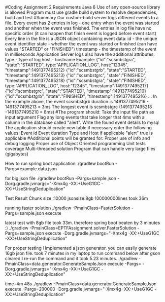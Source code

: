 #Coding Assignment 2
Requirements
Java 8
Use of any open-source library is allowed
Program must use gradle build system to resolve dependencies, build and test
#Summary
Our custom-build server logs different events to a file. Every event has 2 entries in log - one entry when the event was started and another when
the event was finished. The entries in log file have no specific order (it can happen that finish event is logged before event start)
Every line in the file is a JSON object containing event data:
id - the unique event identifier
state - whether the event was started or finished (can have values "STARTED" or "FINISHED")
timestamp - the timestamp of the event in milliseconds
Application Server logs also have the additional attributes:
type - type of log
host - hostname
Example:
{"id":"scsmbstgra", "state":"STARTED", type:"APPLICATION_LOG",
host:"12345", "timestamp":1491377495212}
{"id":"scsmbstgrb", "state":"STARTED", "timestamp":1491377495213}
{"id":"scsmbstgrc", "state":"FINISHED", "timestamp":1491377495218}
{"id":"scsmbstgra", "state":"FINISHED", type:"APPLICATION_LOG",
host:"12345", "timestamp":1491377495217}
{"id":"scsmbstgrc", "state":"STARTED", "timestamp":1491377495210}
{"id":"scsmbstgrb", "state":"FINISHED", "timestamp":1491377495216}
...
In the example above, the event scsmbstgrb duration is 1491377495216 - 1491377495213 = 3ms
The longest event is scsmbstgrc (1491377495218 -1491377495210 = 8ms)
#The program should:
Take the input file path as input argument
Flag any long events that take longer that 4ms with a column in the database called "alert".
Write the found event details to mysql
The application should create new table if necessary enter the following values:
Event id
Event duration
Type and Host if applicable
"alert" true is applicable
#Additional points will be granted for:
Proper use of info and debug logging
Proper use of Object Oriented programming
Unit tests coverage
Multi-threaded solution
Program that can handle very large files (gigabytes)


How to run spring boot application
./gradlew bootRun -Pargs=example.data.json

for big json file
./gradlew bootRun -Pargs=sample.json -Dorg.gradle.jvmargs="-Xmx4g -XX:+UseG1GC -XX:+UseStringDeduplication"

Test Result
Chunk size :10000 jsonsize:8gb 100000000lines took 36m

running faster solution
./gradlew -PmainClass=FasterSolution -Pargs=sample.json execute 

latest test with 8gb file took 33m. therefore spring boot beaten by 3 minutes :)
./gradlew -PmainClass=EPTFAssignment.solver.FasterSolution -Pargs=sample.json execute -Dorg.gradle.jvmargs="-Xmx4g -XX:+UseG1GC -XX:+UseStringDeduplication"


For proper testing I implemented a json generator. you can easily generate 16gb json file. took 7 minutes in my laptop to run command below
after gson cleared I re-run the command and it took 5.23 minutes.
./gradlew -PmainClass=data.generator.GenerateSampleJson execute -Pargs= -Dorg.gradle.jvmargs="-Xmx4g -XX:+UseG1GC -XX:+UseStringDeduplication"

time :4m 48s
./gradlew -PmainClass=data.generator.GenerateSampleJson execute -Pargs=200000 -Dorg.gradle.jvmargs="-Xmx4g -XX:+UseG1GC -XX:+UseStringDeduplication"
